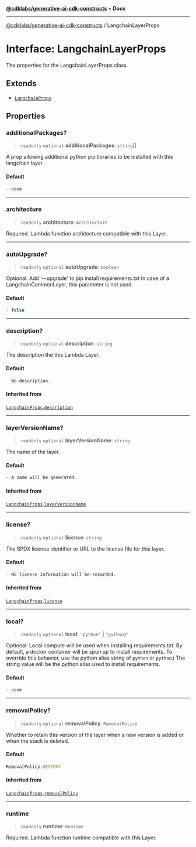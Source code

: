 [**@cdklabs/generative-ai-cdk-constructs**](../README.md) • **Docs**

***

[@cdklabs/generative-ai-cdk-constructs](../README.md) / LangchainLayerProps

# Interface: LangchainLayerProps

The properties for the LangchainLayerProps class.

## Extends

- [`LangchainProps`](LangchainProps.md)

## Properties

### additionalPackages?

> `readonly` `optional` **additionalPackages**: `string`[]

A prop allowing additional python pip libraries to be installed with this langchain layer

#### Default

```ts
- none
```

***

### architecture

> `readonly` **architecture**: `Architecture`

Required. Lambda function architecture compatible with this Layer.

***

### autoUpgrade?

> `readonly` `optional` **autoUpgrade**: `boolean`

Optional: Add '--upgrade' to pip install requirements.txt
In case of a LangchainCommonLayer, this parameter is not used.

#### Default

```ts
- false
```

***

### description?

> `readonly` `optional` **description**: `string`

The description the this Lambda Layer.

#### Default

```ts
- No description.
```

#### Inherited from

[`LangchainProps`](LangchainProps.md).[`description`](LangchainProps.md#description)

***

### layerVersionName?

> `readonly` `optional` **layerVersionName**: `string`

The name of the layer.

#### Default

```ts
- A name will be generated.
```

#### Inherited from

[`LangchainProps`](LangchainProps.md).[`layerVersionName`](LangchainProps.md#layerversionname)

***

### license?

> `readonly` `optional` **license**: `string`

The SPDX licence identifier or URL to the license file for this layer.

#### Default

```ts
- No license information will be recorded.
```

#### Inherited from

[`LangchainProps`](LangchainProps.md).[`license`](LangchainProps.md#license)

***

### local?

> `readonly` `optional` **local**: `"python"` \| `"python3"`

Optional: Local compute will be used when installing requirements.txt.
By default, a docker container will be spun up to install requirements. To override this behavior, use the python alias string of `python` or `python3`
The string value will be the python alias used to install requirements.

#### Default

```ts
- none
```

***

### removalPolicy?

> `readonly` `optional` **removalPolicy**: `RemovalPolicy`

Whether to retain this version of the layer when a new version is added or when the stack is deleted.

#### Default

```ts
RemovalPolicy.DESTROY
```

#### Inherited from

[`LangchainProps`](LangchainProps.md).[`removalPolicy`](LangchainProps.md#removalpolicy)

***

### runtime

> `readonly` **runtime**: `Runtime`

Required. Lambda function runtime compatible with this Layer.
